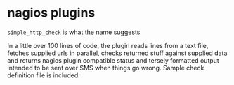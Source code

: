 nagios plugins
=====

`simple_http_check` is what the name suggests

In a little over 100 lines of code, the plugin reads lines from
a text file, fetches supplied urls in parallel, checks returned
stuff against supplied data and returns nagios plugin compatible
status and tersely formatted output intended to be sent over SMS
when things go wrong. Sample check definition file is included.

